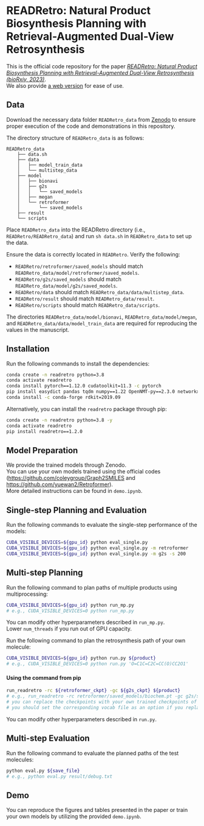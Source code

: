# READRetro: Natural Product Biosynthesis Planning with Retrieval-Augmented Dual-View Retrosynthesis
This is the official code repository for the paper [*READRetro: Natural Product Biosynthesis Planning with Retrieval-Augmented Dual-View Retrosynthesis (bioRxiv, 2023)*](https://www.biorxiv.org/content/10.1101/2023.03.21.533616v1).<br>
We also provide [a web version](https://readretro.net) for ease of use.

## Data
Download the necessary data folder `READRetro_data` from [Zenodo](https://zenodo.org/records/11485641) to ensure proper execution of the code and demonstrations in this repository.

The directory structure of `READRetro_data` is as follows:</br>

    READRetro_data
        ├── data.sh
        ├── data
        │   ├── model_train_data
        │   └── multistep_data
        ├── model
        │   ├── bionavi
        │   ├── g2s
        │   │   └── saved_models
        │   ├── megan
        │   └── retroformer
        │       └── saved_models
        ├── result
        └── scripts

Place `READRetro_data` into the READRetro directory (i.e., `READRetro/READRetro_data`) and run `sh data.sh` in `READRetro_data` to set up the data.</br>

Ensure the data is correctly located in `READRetro`. Verify the following:</br>
- `READRetro/retroformer/saved_models` should match `READRetro_data/model/retroformer/saved_models`.</br>
- `READRetro/g2s/saved_models` should match `READRetro_data/model/g2s/saved_models`.</br>
- `READRetro/data` should match `READRetro_data/data/multistep_data`.</br>
- `READRetro/result` should match `READRetro_data/result`.</br>
- `READRetro/scripts` should match `READRetro_data/scripts`.</br>

The directories `READRetro_data/model/bionavi`, `READRetro_data/model/megan`, and `READRetro_data/data/model_train_data` are required for reproducing the values in the manuscript.

## Installation
Run the following commands to install the dependencies:
```bash
conda create -n readretro python=3.8
conda activate readretro
conda install pytorch==1.12.0 cudatoolkit=11.3 -c pytorch
pip install easydict pandas tqdm numpy==1.22 OpenNMT-py==2.3.0 networkx==2.5
conda install -c conda-forge rdkit=2019.09
```

Alternatively, you can install the `readretro` package through pip:
```bash
conda create -n readretro python=3.8 -y
conda activate readretro
pip install readretro==1.2.0
```

## Model Preparation
We provide the trained models through Zenodo.<br>
You can use your own models trained using the official codes (https://github.com/coleygroup/Graph2SMILES and https://github.com/yuewan2/Retroformer).<br>
More detailed instructions can be found in `demo.ipynb`.

## Single-step Planning and Evaluation
Run the following commands to evaluate the single-step performance of the models:
```bash
CUDA_VISIBLE_DEVICES=${gpu_id} python eval_single.py                    # ensemble
CUDA_VISIBLE_DEVICES=${gpu_id} python eval_single.py -m retroformer     # Retroformer
CUDA_VISIBLE_DEVICES=${gpu_id} python eval_single.py -m g2s -s 200      # Graph2SMILES
```

## Multi-step Planning
Run the following command to plan paths of multiple products using multiprocessing:
```bash
CUDA_VISIBLE_DEVICES=${gpu_id} python run_mp.py
# e.g., CUDA_VISIBLE_DEVICES=0 python run_mp.py
```
You can modify other hyperparameters described in `run_mp.py`.<br>
Lower `num_threads` if you run out of GPU capacity.

Run the following command to plan the retrosynthesis path of your own molecule:
```bash
CUDA_VISIBLE_DEVICES=${gpu_id} python run.py ${product}
# e.g., CUDA_VISIBLE_DEVICES=0 python run.py 'O=C1C=C2C=CC(O)CC2O1'
```

#### Using the command from pip
``` bash
run_readretro -rc ${retroformer_ckpt} -gc ${g2s_ckpt} ${product}
# e.g., run_readretro -rc retroformer/saved_models/biochem.pt -gc g2s/saved_models/biochem.pt 'O=C1C=C2C=CC(O)CC2O1'
# you can replace the checkpoints with your own trained checkpoints of retroformer and g2s
# you should set the corresponding vocab file as an option if you replace the checkpoints
```
You can modify other hyperparameters described in `run.py`.

## Multi-step Evaluation
Run the following command to evaluate the planned paths of the test molecules:
```bash
python eval.py ${save_file}
# e.g., python eval.py result/debug.txt
```

## Demo
You can reproduce the figures and tables presented in the paper or train your own models by utilizing the provided `demo.ipynb`.

<!-- 
## Citation
If you find this repository and our paper useful, we kindly request to cite our work.

```BibTex
@article{lee2023READRetro,
  author    = {Seul Lee and
               Taein Kim and
               Min-Soo Choi and
               Yejin Kwak and
               Jeongbin Park and
               Sung Ju Hwang and
               Sang-Gyu Kim},
  title     = {READRetro: Natural Product Biosynthesis Planning
               with Retrieval-Augmented Dual-View Retrosynthesis},
  journal   = {bioRxiv},
  year      = {2023}
}
``` -->
